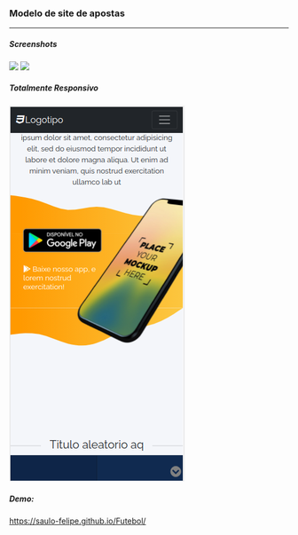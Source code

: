 <h3>Modelo de site de apostas</h3>
<hr>
<h5>Screenshots</h5>
<img src="imagens/img02">
<img src="imagens/img01">
<h5>Totalmente Responsivo</h5>
<img src="imagens/responsive-example.png">

<h5>Demo: </h5>

<a href="https://saulo-felipe.github.io/Futebol/" target="_blank">https://saulo-felipe.github.io/Futebol/</a>
